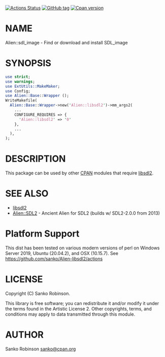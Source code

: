 [![Actions Status](https://github.com/sanko/Alien-SDL2_image/workflows/CI/badge.svg)](https://github.com/sanko/Alien-SDL2_image/actions)
[![GitHub tag](https://img.shields.io/github/tag/sanko/Alien-SDL2_image.svg)]()
[![Cpan version](https://img.shields.io/cpan/v/Alien-SDL2_image.svg)](https://metacpan.org/release/Alien-SDL2_image)

# NAME

Alien::sdl\_image - Find or download and install SDL\_image

# SYNOPSIS

```perl
use strict;
use warnings;
use ExtUtils::MakeMaker;
use Config;
use Alien::Base::Wrapper ();
WriteMakefile(
  Alien::Base::Wrapper->new('Alien::libsdl2')->mm_args2(
    ...
    CONFIGURE_REQUIRES => {
      'Alien::libsdl2' => '0'
    },
    ...
  ),
);
```

# DESCRIPTION

This package can be used by other [CPAN](https://metacpan.org) modules that
require [libsdl2](http://libsdl.org).

# SEE ALSO

- [libsdl2](http://libsdl.org)
- [Alien::SDL2](https://metacpan.org/pod/Alien%3A%3ASDL2) - Ancient Alien for SDL2 (builds w/ SDL2-2.0.0 from 2013)

# Platform Support

This dist has been tested on various modern versions of perl on Windows Server
2019, Ubuntu (20.04.2), and OSX (10.15.7). See
https://github.com/sanko/Alien-libsdl2/actions

# LICENSE

Copyright (C) Sanko Robinson.

This library is free software; you can redistribute it and/or modify it under
the terms found in the Artistic License 2. Other copyrights, terms, and
conditions may apply to data transmitted through this module.

# AUTHOR

Sanko Robinson <sanko@cpan.org>
